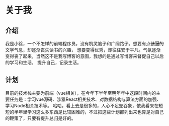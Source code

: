 
# 关于我
  
## 介绍
我是小徐，一个不怎样的前端程序员，没有机灵脑子和广阔路子。想要有点~~装逼的~~文学气息，却逐渐丧失读书的兴趣，
想要变得优秀，却往往安于平凡。气氛逐渐变得丧了起来，当然这不是我写博客的意图，我想的是通过写博客来督促自己以后的学习和生活，
提升自己，记录生活。  
  
## 计划  
目前的技术栈主要为前端（vue相关），在今年下半年至明年年中这段时间内的主要任务是：学习vue源码、涉猎React相关技术、对数据结构与算法方面的加强、学习Node相关技术等。
哈哈，看上去是很多的，人心不足蛇吞象，依我看来在短短的半年里学习这么多东西是比较困难的，不过把这些计划都列出来也算是对自己的鞭策了，只要有提升总归是好的。

